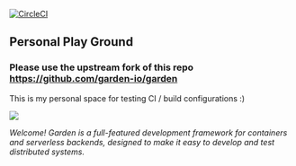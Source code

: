 [![CircleCI](https://circleci.com/gh/garden-io/garden/tree/master.svg?style=svg&circle-token=ac1ec9984d093f91e594e5a0a03b34cec2c2a093)](https://circleci.com/gh/garden-io/garden/tree/master)


## Personal Play Ground

###  Please use the upstream fork of this repo https://github.com/garden-io/garden

This is my personal space for testing CI / build configurations :)


![](docs/garden-banner-logotype-left-2.png)

*Welcome! Garden is a full-featured development framework for containers and serverless backends, designed to make
it easy to develop and test distributed systems.*
<br><br>

